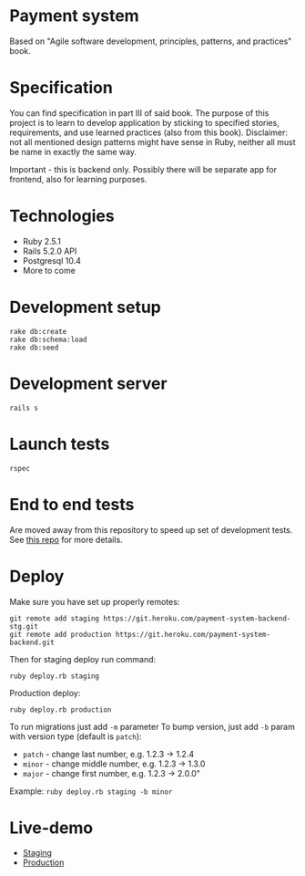 # Payment system

Based on "Agile software development, principles, patterns, and practices" book.

# Specification
You can find specification in part III of said book. The purpose of this project is to learn to develop application by sticking to specified stories, requirements, and use learned practices (also from this book). Disclaimer: not all mentioned design patterns might have sense in Ruby, neither all must be name
in exactly the same way.

Important - this is backend only. Possibly there will be separate app for frontend, also for learning purposes.

# Technologies
* Ruby 2.5.1
* Rails 5.2.0 API
* Postgresql 10.4
* More to come

# Development setup
```
rake db:create
rake db:schema:load
rake db:seed
```

# Development server
```
rails s
```

# Launch tests
```
rspec
```

# End to end tests
Are moved away from this repository to speed up set of development tests. See [this repo](https://github.com/Wojcirej/payment-system-end-to-end) for more details.

# Deploy
Make sure you have set up properly remotes:
```
git remote add staging https://git.heroku.com/payment-system-backend-stg.git
git remote add production https://git.heroku.com/payment-system-backend.git
```
Then for staging deploy run command:
```
ruby deploy.rb staging
```
Production deploy:
```
ruby deploy.rb production
```
To run migrations just add ```-m``` parameter
To bump version, just add ```-b``` param with version type (default is `patch`):
- `patch` - change last number, e.g. 1.2.3 -> 1.2.4
- `minor` - change middle number, e.g. 1.2.3 -> 1.3.0
- `major` - change first number, e.g. 1.2.3 -> 2.0.0"

Example: `ruby deploy.rb staging -b minor`

# Live-demo
* [Staging](https://payment-system-backend-stg.herokuapp.com/)
* [Production](https://payment-system-backend.herokuapp.com/)

